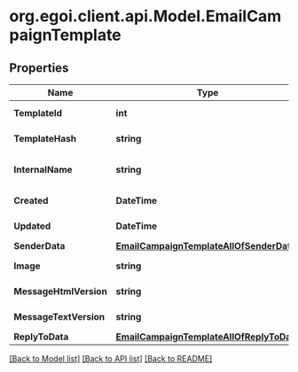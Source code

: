 
# org.egoi.client.api.Model.EmailCampaignTemplate

## Properties

Name | Type | Description | Notes
------------ | ------------- | ------------- | -------------
**TemplateId** | **int** |  | [optional] [readonly] 
**TemplateHash** | **string** |  | [optional] [readonly] 
**InternalName** | **string** | Campaign internal name | [optional] 
**Created** | **DateTime** |  | [optional] [readonly] 
**Updated** | **DateTime** |  | [optional] [readonly] 
**SenderData** | [**EmailCampaignTemplateAllOfSenderData**](EmailCampaignTemplateAllOfSenderData.md) |  | [optional] 
**Image** | **string** | Template image | [optional] 
**MessageHtmlVersion** | **string** | Html message | [optional] 
**MessageTextVersion** | **string** | Text message | [optional] 
**ReplyToData** | [**EmailCampaignTemplateAllOfReplyToData**](EmailCampaignTemplateAllOfReplyToData.md) |  | [optional] 

[[Back to Model list]](../README.md#documentation-for-models)
[[Back to API list]](../README.md#documentation-for-api-endpoints)
[[Back to README]](../README.md)

